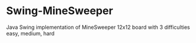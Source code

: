 # Swing-MineSweeper
Java Swing implementation of MineSweeper
12x12 board with 3 difficulties easy, medium, hard
